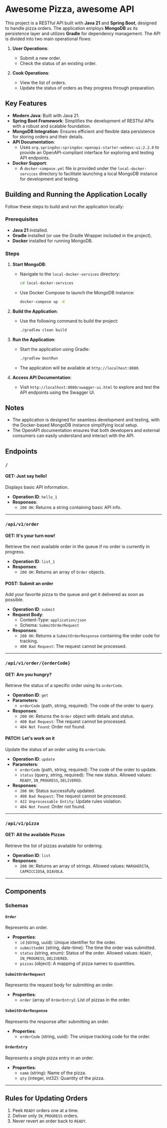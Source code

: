 # Awesome Pizza, awesome API

This project is a RESTful API built with **Java 21** and **Spring Boot**, designed to handle pizza orders. The application employs **MongoDB** as its persistence layer and utilizes **Gradle** for dependency management. The API is divided into two main operational flows:

1. **User Operations**:
    - Submit a new order.
    - Check the status of an existing order.

2. **Cook Operations**:
    - View the list of orders.
    - Update the status of orders as they progress through preparation.

## Key Features

- **Modern Java**: Built with Java 21.
- **Spring Boot Framework**: Simplifies the development of RESTful APIs with a robust and scalable foundation.
- **MongoDB Integration**: Ensures efficient and flexible data persistence for storing orders and their details.
- **API Documentation**:
    - Uses `org.springdoc:springdoc-openapi-starter-webmvc-ui:2.2.0` to provide an OpenAPI-compliant interface for exploring and testing API endpoints.
- **Docker Support**:
    - A `docker-compose.yml` file is provided under the `local-docker-services` directory to facilitate launching a local MongoDB instance for development and testing.

## Building and Running the Application Locally

Follow these steps to build and run the application locally:

### Prerequisites
- **Java 21** installed.
- **Gradle** installed (or use the Gradle Wrapper included in the project).
- **Docker** installed for running MongoDB.

### Steps

1. **Start MongoDB**:
    - Navigate to the `local-docker-services` directory:
      ```bash
      cd local-docker-services
      ```
    - Use Docker Compose to launch the MongoDB instance:
      ```bash
      docker-compose up -d
      ```

2. **Build the Application**:
    - Use the following command to build the project:
      ```bash
      ./gradlew clean build
      ```

3. **Run the Application**:
    - Start the application using Gradle:
      ```bash
      ./gradlew bootRun
      ```
    - The application will be available at `http://localhost:8080`.

4. **Access API Documentation**:
    - Visit `http://localhost:8080/swagger-ui.html` to explore and test the API endpoints using the Swagger UI.

## Notes
- The application is designed for seamless development and testing, with the Docker-based MongoDB instance simplifying local setup.
- The OpenAPI documentation ensures that both developers and external consumers can easily understand and interact with the API.


## Endpoints

### `/`

#### GET: Just say hello!
Displays basic API information.

- **Operation ID**: `hello_1`
- **Responses**:
    - `200 OK`: Returns a string containing basic API info.

---

### `/api/v1/order`

#### GET: It's your turn now!
Retrieve the next available order in the queue if no order is currently in progress.

- **Operation ID**: `list_1`
- **Responses**:
    - `200 OK`: Returns an array of `Order` objects.

#### POST: Submit an order
Add your favorite pizza to the queue and get it delivered as soon as possible.

- **Operation ID**: `submit`
- **Request Body**:
    - Content-Type: `application/json`
    - Schema: `SubmitOrderRequest`
- **Responses**:
    - `200 OK`: Returns a `SubmitOrderResponse` containing the order code for tracking.
    - `400 Bad Request`: The request cannot be processed.

---

### `/api/v1/order/{orderCode}`

#### GET: Are you hungry?
Retrieve the status of a specific order using its `orderCode`.

- **Operation ID**: `get`
- **Parameters**:
    - `orderCode` (path, string, required): The code of the order to query.
- **Responses**:
    - `200 OK`: Returns the `Order` object with details and status.
    - `400 Bad Request`: The request cannot be processed.
    - `404 Not Found`: Order not found.

#### PATCH: Let's work on it
Update the status of an order using its `orderCode`.

- **Operation ID**: `update`
- **Parameters**:
    - `orderCode` (path, string, required): The code of the order to update.
    - `status` (query, string, required): The new status. Allowed values: `READY`, `IN_PROGRESS`, `DELIVERED`.
- **Responses**:
    - `200 OK`: Status successfully updated.
    - `400 Bad Request`: The request cannot be processed.
    - `422 Unprocessable Entity`: Update rules violation.
    - `404 Not Found`: Order not found.

---

### `/api/v1/pizza`

#### GET: All the available Pizzas
Retrieve the list of pizzas available for ordering.

- **Operation ID**: `list`
- **Responses**:
    - `200 OK`: Returns an array of strings. Allowed values: `MARGHERITA`, `CAPRICCIOSA`, `DIAVOLA`.

---

## Components

### Schemas

#### `Order`
Represents an order.

- **Properties**:
    - `id` (string, uuid): Unique identifier for the order.
    - `submittedAt` (string, date-time): The time the order was submitted.
    - `status` (string, enum): Status of the order. Allowed values: `READY`, `IN_PROGRESS`, `DELIVERED`.
    - `pizzas` (object): A mapping of pizza names to quantities.

#### `SubmitOrderRequest`
Represents the request body for submitting an order.

- **Properties**:
    - `order` (array of `OrderEntry`): List of pizzas in the order.

#### `SubmitOrderResponse`
Represents the response after submitting an order.

- **Properties**:
    - `orderCode` (string, uuid): The unique tracking code for the order.

#### `OrderEntry`
Represents a single pizza entry in an order.

- **Properties**:
    - `name` (string): Name of the pizza.
    - `qty` (integer, int32): Quantity of the pizza.

---

## Rules for Updating Orders
1. Peek `READY` orders one at a time.
2. Deliver only `IN_PROGRESS` orders.
3. Never revert an order back to `READY`.
